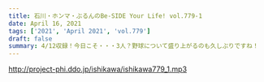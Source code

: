 ```yaml
---
title: 石川・ホンマ・ぶるんのBe-SIDE Your Life! vol.779-1
date: April 16, 2021
tags: ['2021', 'April 2021', 'vol.779']
draft: false
summary: 4/12収録！今日こそ・・・3人？野球について盛り上がるのも久しぶりですね！
---
```


http://project-phi.ddo.jp/ishikawa/ishikawa779_1.mp3